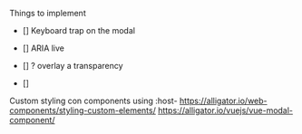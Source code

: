Things to implement

- [] Keyboard trap on the modal
- [] ARIA live
- [] ? overlay a transparency

- [] 


Custom styling con components using :host- https://alligator.io/web-components/styling-custom-elements/
https://alligator.io/vuejs/vue-modal-component/